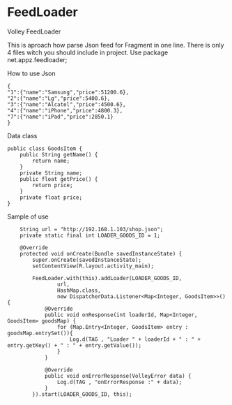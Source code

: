 # FeedLoader
Volley FeedLoader

This is aproach how parse Json feed for Fragment in one line. There is only 4 files witch you should include in project. Use package net.appz.feedloader;

How to use
Json
```
{
"1":{"name":"Samsung","price":51200.6},
"2":{"name":"Lg","price":5400.6},
"3":{"name":"Alcatel","price":4500.6},
"4":{"name":"iPhone","price":4800.3},
"7":{"name":"iPad","price":2850.1}
}
```
Data class
```
public class GoodsItem {
    public String getName() {
        return name;
    }
    private String name;
    public float getPrice() {
        return price;
    }
    private float price;
}
```
Sample of use
```
    String url = "http://192.168.1.103/shop.json";
    private static final int LOADER_GOODS_ID = 1;

    @Override
    protected void onCreate(Bundle savedInstanceState) {
        super.onCreate(savedInstanceState);
        setContentView(R.layout.activity_main);

        FeedLoader.with(this).addLoader(LOADER_GOODS_ID,
                url,
                HashMap.class,
                new DispatcherData.Listener<Map<Integer, GoodsItem>>() {
            @Override
            public void onResponse(int loaderId, Map<Integer, GoodsItem> goodsMap) {
                for (Map.Entry<Integer, GoodsItem> entry : goodsMap.entrySet()){
                    Log.d(TAG , "Loader " + loaderId + " : " + entry.getKey() + " : " + entry.getValue());
                }
            }

            @Override
            public void onErrorResponse(VolleyError data) {
                Log.d(TAG , "onErrorResponse :" + data);
            }
        }).start(LOADER_GOODS_ID, this);
